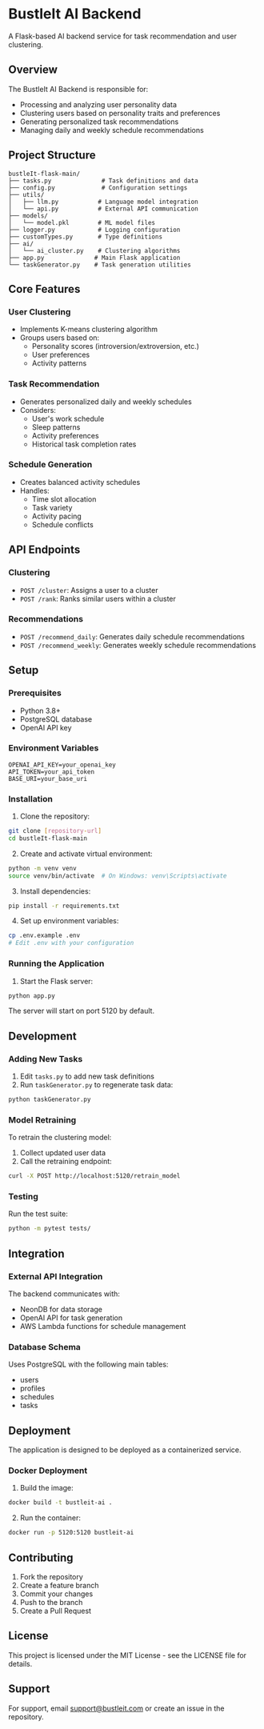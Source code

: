 # BustleIt AI Backend

A Flask-based AI backend service for task recommendation and user clustering.

## Overview

The BustleIt AI Backend is responsible for:
- Processing and analyzing user personality data
- Clustering users based on personality traits and preferences 
- Generating personalized task recommendations
- Managing daily and weekly schedule recommendations

## Project Structure

```
bustleIt-flask-main/
├── tasks.py              # Task definitions and data
├── config.py             # Configuration settings
├── utils/
│   ├── llm.py           # Language model integration
│   └── api.py           # External API communication
├── models/              
│   └── model.pkl        # ML model files
├── logger.py            # Logging configuration
├── customTypes.py       # Type definitions
├── ai/
│   └── ai_cluster.py    # Clustering algorithms
├── app.py              # Main Flask application
└── taskGenerator.py    # Task generation utilities
```

## Core Features

### User Clustering
- Implements K-means clustering algorithm
- Groups users based on:
  - Personality scores (introversion/extroversion, etc.)
  - User preferences
  - Activity patterns

### Task Recommendation
- Generates personalized daily and weekly schedules
- Considers:
  - User's work schedule
  - Sleep patterns
  - Activity preferences
  - Historical task completion rates

### Schedule Generation
- Creates balanced activity schedules
- Handles:
  - Time slot allocation
  - Task variety
  - Activity pacing
  - Schedule conflicts

## API Endpoints

### Clustering
- `POST /cluster`: Assigns a user to a cluster
- `POST /rank`: Ranks similar users within a cluster

### Recommendations
- `POST /recommend_daily`: Generates daily schedule recommendations
- `POST /recommend_weekly`: Generates weekly schedule recommendations

## Setup

### Prerequisites
- Python 3.8+
- PostgreSQL database
- OpenAI API key

### Environment Variables
```
OPENAI_API_KEY=your_openai_key
API_TOKEN=your_api_token
BASE_URI=your_base_uri
```

### Installation

1. Clone the repository:
```bash
git clone [repository-url]
cd bustleIt-flask-main
```

2. Create and activate virtual environment:
```bash
python -m venv venv
source venv/bin/activate  # On Windows: venv\Scripts\activate
```

3. Install dependencies:
```bash
pip install -r requirements.txt
```

4. Set up environment variables:
```bash
cp .env.example .env
# Edit .env with your configuration
```

### Running the Application

1. Start the Flask server:
```bash
python app.py
```

The server will start on port 5120 by default.

## Development

### Adding New Tasks
1. Edit `tasks.py` to add new task definitions
2. Run `taskGenerator.py` to regenerate task data:
```bash
python taskGenerator.py
```

### Model Retraining
To retrain the clustering model:
1. Collect updated user data
2. Call the retraining endpoint:
```bash
curl -X POST http://localhost:5120/retrain_model
```

### Testing
Run the test suite:
```bash
python -m pytest tests/
```

## Integration

### External API Integration
The backend communicates with:
- NeonDB for data storage
- OpenAI API for task generation
- AWS Lambda functions for schedule management

### Database Schema
Uses PostgreSQL with the following main tables:
- users
- profiles
- schedules
- tasks

## Deployment

The application is designed to be deployed as a containerized service.

### Docker Deployment
1. Build the image:
```bash
docker build -t bustleit-ai .
```

2. Run the container:
```bash
docker run -p 5120:5120 bustleit-ai
```

## Contributing

1. Fork the repository
2. Create a feature branch
3. Commit your changes
4. Push to the branch
5. Create a Pull Request

## License

This project is licensed under the MIT License - see the LICENSE file for details.

## Support

For support, email [support@bustleit.com](mailto:support@bustleit.com) or create an issue in the repository.
